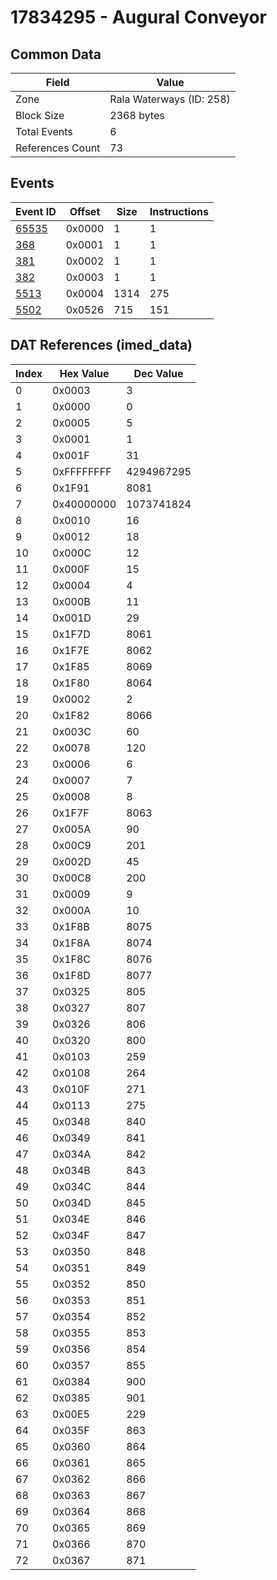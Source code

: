 # 17834295 - Augural Conveyor

## Common Data

| Field            | Value                    |
|------------------|--------------------------|
| Zone             | Rala Waterways (ID: 258) |
| Block Size       | 2368 bytes               |
| Total Events     | 6                        |
| References Count | 73                       |

## Events

| Event ID            | Offset   |   Size |   Instructions |
|---------------------|----------|--------|----------------|
| [65535](./65535.md) | 0x0000   |      1 |              1 |
| [368](./368.md)     | 0x0001   |      1 |              1 |
| [381](./381.md)     | 0x0002   |      1 |              1 |
| [382](./382.md)     | 0x0003   |      1 |              1 |
| [5513](./5513.md)   | 0x0004   |   1314 |            275 |
| [5502](./5502.md)   | 0x0526   |    715 |            151 |

## DAT References (imed_data)

|   Index | Hex Value   |   Dec Value |
|---------|-------------|-------------|
|       0 | 0x0003      |           3 |
|       1 | 0x0000      |           0 |
|       2 | 0x0005      |           5 |
|       3 | 0x0001      |           1 |
|       4 | 0x001F      |          31 |
|       5 | 0xFFFFFFFF  |  4294967295 |
|       6 | 0x1F91      |        8081 |
|       7 | 0x40000000  |  1073741824 |
|       8 | 0x0010      |          16 |
|       9 | 0x0012      |          18 |
|      10 | 0x000C      |          12 |
|      11 | 0x000F      |          15 |
|      12 | 0x0004      |           4 |
|      13 | 0x000B      |          11 |
|      14 | 0x001D      |          29 |
|      15 | 0x1F7D      |        8061 |
|      16 | 0x1F7E      |        8062 |
|      17 | 0x1F85      |        8069 |
|      18 | 0x1F80      |        8064 |
|      19 | 0x0002      |           2 |
|      20 | 0x1F82      |        8066 |
|      21 | 0x003C      |          60 |
|      22 | 0x0078      |         120 |
|      23 | 0x0006      |           6 |
|      24 | 0x0007      |           7 |
|      25 | 0x0008      |           8 |
|      26 | 0x1F7F      |        8063 |
|      27 | 0x005A      |          90 |
|      28 | 0x00C9      |         201 |
|      29 | 0x002D      |          45 |
|      30 | 0x00C8      |         200 |
|      31 | 0x0009      |           9 |
|      32 | 0x000A      |          10 |
|      33 | 0x1F8B      |        8075 |
|      34 | 0x1F8A      |        8074 |
|      35 | 0x1F8C      |        8076 |
|      36 | 0x1F8D      |        8077 |
|      37 | 0x0325      |         805 |
|      38 | 0x0327      |         807 |
|      39 | 0x0326      |         806 |
|      40 | 0x0320      |         800 |
|      41 | 0x0103      |         259 |
|      42 | 0x0108      |         264 |
|      43 | 0x010F      |         271 |
|      44 | 0x0113      |         275 |
|      45 | 0x0348      |         840 |
|      46 | 0x0349      |         841 |
|      47 | 0x034A      |         842 |
|      48 | 0x034B      |         843 |
|      49 | 0x034C      |         844 |
|      50 | 0x034D      |         845 |
|      51 | 0x034E      |         846 |
|      52 | 0x034F      |         847 |
|      53 | 0x0350      |         848 |
|      54 | 0x0351      |         849 |
|      55 | 0x0352      |         850 |
|      56 | 0x0353      |         851 |
|      57 | 0x0354      |         852 |
|      58 | 0x0355      |         853 |
|      59 | 0x0356      |         854 |
|      60 | 0x0357      |         855 |
|      61 | 0x0384      |         900 |
|      62 | 0x0385      |         901 |
|      63 | 0x00E5      |         229 |
|      64 | 0x035F      |         863 |
|      65 | 0x0360      |         864 |
|      66 | 0x0361      |         865 |
|      67 | 0x0362      |         866 |
|      68 | 0x0363      |         867 |
|      69 | 0x0364      |         868 |
|      70 | 0x0365      |         869 |
|      71 | 0x0366      |         870 |
|      72 | 0x0367      |         871 |
